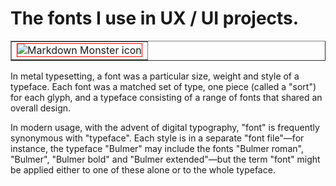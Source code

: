 # The fonts I use in UX / UI projects.

<table border=1 cellpading=2>
<tr>
 <td>
 <img style="border:1px solid red;" src="https://betterthansuccess.com/wp-content/uploads/2016/06/font-example-1440x720.jpg" alt="Markdown Monster icon">
 </td>
 </tr>
</table>

In metal typesetting, a font was a particular size, weight and style of a typeface. Each font was a matched set of type, one piece (called a "sort") for each glyph, and a typeface consisting of a range of fonts that shared an overall design.

In modern usage, with the advent of digital typography, "font" is frequently synonymous with "typeface". Each style is in a separate "font file"—for instance, the typeface "Bulmer" may include the fonts "Bulmer roman", "Bulmer", "Bulmer bold" and "Bulmer extended"—but the term "font" might be applied either to one of these alone or to the whole typeface.

